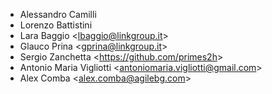 - Alessandro Camilli
- Lorenzo Battistini
- Lara Baggio \<<lbaggio@linkgroup.it>\>
- Glauco Prina \<<gprina@linkgroup.it>\>
- Sergio Zanchetta \<<https://github.com/primes2h>\>
- Antonio Maria Vigliotti \<<antoniomaria.vigliotti@gmail.com>\>
- Alex Comba \<<alex.comba@agilebg.com>\>
